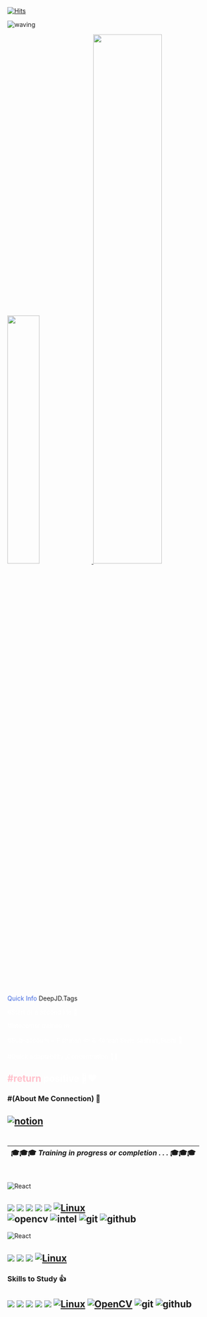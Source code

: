 
[![Hits](https://hits.seeyoufarm.com/api/count/incr/badge.svg?url=https%3A%2F%2Fgithub.com%2Fchangdonghyuk&count_bg=%232500FF&title_bg=%233FD3ED&icon=github.svg&icon_color=%232500FF&title=hits&edge_flat=false)](https://hits.seeyoufarm.com)

![waving](https://capsule-render.vercel.app/api?type=waving&height=200&text=Deep%20JD%20README_Special_Repository&fontSize=40&fontAlignY=40&color=gradient)

<a href="https://github.com/anuraghazra/github-readme-stats">
    <img src="https://github-readme-stats.vercel.app/api/top-langs/?username=changdonghyuk&layout=donut&show_icons=true&theme=material-palenight&hide_border=true&bg_color=black&icon_color=black&text_color=black&title_color=black&count_private=true&exclude_repo=Face-Transfer-Application" width=38% />
    </a>    
<a href="https://github.com/anuraghazra/github-readme-stats">
  <img src="https://github-readme-stats.vercel.app/api?username=changdonghyuk&show_icons=true&theme=material-palenight&hide_border=true&bg_color=whitea&icon_color=black&text_color=black&title_color=black&count_private=true" width=55.5% />
</a>

<br>

<span style="color:royalblue">Quick Info </span><span style="color:light blue">DeepJD.Tags</span>

<span style="color:white">#Start of a second life 🥈

<span style="color:white">#latecomer trainee 💤

<span style="color:white">#Sub-account = Fishman 🐟 & Korean Style sashimi,Sushi 🔪</span>

<span style="color:white">#Quick adaptability ,Concentration 🦸‍♂️</span>

<span style="color:Pink">#return </span>
<span style="color:white">positive 👨‍❤️ </span>
<br>
-
### #<span style="color:light blue">(About Me Connection) </span>💨
[![notion](https://img.shields.io/badge/notion-000000?style=flat&logo=notion&logoColor=white)](https://grizzled-opinion-a02.notion.site/83fd0e2c128c4fc8b8d18473a55d5fd6?pvs=4)
<br>
<br>
---
|🎓🎓🎓 *Training in progress or completion . . .* 🎓🎓🎓 |
|:----------------------------------------------:|

<br>

![React](https://img.shields.io/badge/[intel]_edge_AI_S/W_Academy-blue?style=flat)

 <img src="https://img.shields.io/badge/C -gold?style=flat&logo=C&logoColor=black"/> <img src="https://img.shields.io/badge/C++-green?style=flat&logo=cplusplus&logoColor=00599C"/> <img src="https://img.shields.io/badge/Python-yellow?style=flat&logo=python&logoColor=3776AB"/> 
<img src="https://img.shields.io/badge/STM32-white?style=flat&logo=stmicroelectronics&logoColor=03234B"/> 
<img src="https://img.shields.io/badge/arm Keil-darkgreen?style=flat&logo=armkeil&logoColor=white"/> 
[![Linux](https://img.shields.io/badge/Linux-FCC624?style=flat&logo=linux&logoColor=black)](https://www.linux.org/)  
![opencv](https://img.shields.io/badge/opencv-5C3EE8.svg?&style=Flat&logo=opencv&logoColor=white)
![intel](https://img.shields.io/badge/OpenVINO-0071C5?style=flat&logo=intel&logoColor=white)
![git](https://img.shields.io/badge/git-F05032?style=flat&logo=git&logoColor=yellow)
![github](https://img.shields.io/badge/github-181717?style=flat&logo=github&logoColor=white)
<br>
---

![React](https://img.shields.io/badge/[Seoul]_Cyber_University-Aqua?style=flat)

<img src="https://img.shields.io/badge/C -gold?style=flat&logo=C&logoColor=black"/> <img src="https://img.shields.io/badge/Python-yellow?style=flat&logo=python&logoColor=3776AB"/>
<img src="https://img.shields.io/badge/MySql-lightblue?style=flat&logo=mysql&logoColor=black"/>
[![Linux](https://img.shields.io/badge/Linux-FCC624?style=flat&logo=linux&logoColor=black)](https://www.linux.org/)
---
### Skills to Study 👍

<img src="https://img.shields.io/badge/C -gold?style=flat&logo=C&logoColor=black"/>   <img src="https://img.shields.io/badge/C++-green?style=flat&logo=cplusplus&logoColor=00599C"/>
<img src="https://img.shields.io/badge/Python-yellow?style=flat&logo=python&logoColor=3776AB"/> 
<img src="https://img.shields.io/badge/MySql-lightblue?style=flat&logo=mysql&logoColor=black"/>
<img src="https://img.shields.io/badge/STM32 -white?style=flat&logo=stmicroelectronics&logoColor=03234B"/> 
[![Linux](https://img.shields.io/badge/Linux-FCC624?style=flat&logo=linux&logoColor=black)](https://www.linux.org/)
[![OpenCV](https://img.shields.io/badge/OpenCV-5C3EE8?style=flat&logo=opencv)](https://opencv.org/) 
![git](https://img.shields.io/badge/git-F05032?style=flat&logo=git&logoColor=yellow)
![github](https://img.shields.io/badge/github-181717?style=flat&logo=github&logoColor=white)
---
